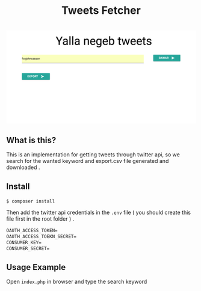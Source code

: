 <h1 align="center">Tweets Fetcher</h1>

<p align="center">
<br>
<img src="https://raw.githubusercontent.com/oaattia/Tweet-Fetcher/master/screenshot.png" alt="Tweets Fetcher">
<br>
</p>

What is this?
---------------

This is an implementation for getting tweets through twitter api, so we search for the wanted keyword and export.csv file generated and downloaded .


## Install

`$ composer install`

Then add the twitter api credentials in the `.env` file ( you should create this file first in the root folder ) .

```
OAUTH_ACCESS_TOKEN=
OAUTH_ACCESS_TOEKN_SECRET=
CONSUMER_KEY=
CONSUMER_SECRET=
```

Usage Example
---------------

Open `index.php` in browser and type the search keyword


